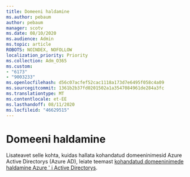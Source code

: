 ```yaml
---
title: Domeeni haldamine
ms.author: pebaum
author: pebaum
manager: scotv
ms.date: 08/10/2020
ms.audience: Admin
ms.topic: article
ROBOTS: NOINDEX, NOFOLLOW
localization_priority: Priority
ms.collection: Adm_O365
ms.custom:
- "6173"
- "9003233"
ms.openlocfilehash: d56c07acfef52cac1118a173d7e6495f058c4a09
ms.sourcegitcommit: 1361b2b37fd0201502a1a3547084961de284a3fc
ms.translationtype: MT
ms.contentlocale: et-EE
ms.lasthandoff: 08/11/2020
ms.locfileid: "46629515"
---
```

# <a name="manage-a-domain"></a>Domeeni haldamine

Lisateavet selle kohta, kuidas hallata kohandatud domeeninimesid Azure Active Directorys (Azure AD), leiate teemast [kohandatud domeeninimede haldamine Azure ' i Active Directorys](https://docs.microsoft.com/azure/active-directory/users-groups-roles/domains-manage).